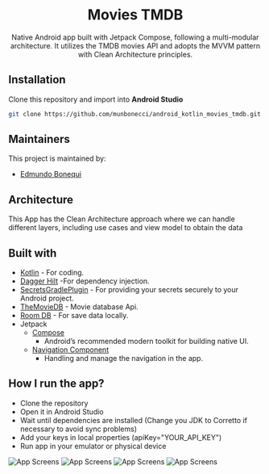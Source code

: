 <h1 align="center">Movies TMDB</h1> 

<p align="center">
Native Android app built with Jetpack Compose, following a multi-modular architecture. 
It utilizes the TMDB movies API and adopts the MVVM pattern with Clean Architecture principles.

## Installation

Clone this repository and import into **Android Studio**

```bash
git clone https://github.com/munbonecci/android_kotlin_movies_tmdb.git
```

## Maintainers

This project is maintained by:

* [Edmundo Bonequi](http://github.com/munbonecci)

## Architecture

This App has the Clean Architecture approach where we can handle different layers,
including use cases and view model to obtain the data

## Built with

- [Kotlin](https://kotlinlang.org/) - For coding.
- [Dagger Hilt](https://developer.android.com/training/dependency-injection/hilt-android) -For dependency injection.
- [SecretsGradlePlugin](https://github.com/google/secrets-gradle-plugin) - For providing your secrets securely to your Android project.
- [TheMovieDB](https://www.themoviedb.org) - Movie database Api.
- [Room DB](https://developer.android.com/training/data-storage/room) - For save data locally.
- Jetpack
    - [Compose](https://developer.android.com/jetpack/compose?gclid=CjwKCAiAzKqdBhAnEiwAePEjkkbfP8b_r6c57F3jtdwOjxWpBbNOXVmpSnAUu4HKCid7KtSvfiiYeRoC1wYQAvD_BwE&gclsrc=aw.ds)
        - Android’s recommended modern toolkit for building native UI.
    - [Navigation Component](https://developer.android.com/guide/navigation/navigation-getting-started)
      - Handling and manage the navigation in the app.

## How I run the app?

- Clone the repository
- Open it in Android Studio
- Wait until dependencies are installed (Change you JDK to Corretto if necessary to avoid sync problems)
- Add your keys in local properties (apiKey="YOUR_API_KEY")
- Run app in your emulator or physical device

![App Screens](app/app-image.png)
![App Screens](app/app-image2.png)
![App Screens](app/app-image3.png)
![App Screens](app/app-image4.png)